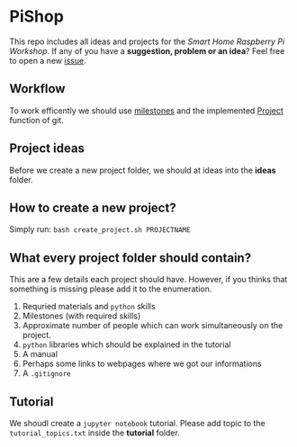 # PiShop
This repo includes all ideas and projects for the _Smart Home Raspberry Pi Workshop_.
If any of you have a __suggestion, problem or an idea__? Feel free to open a new [issue](https://github.com/beckstev/PiShop/issues).

## Workflow
To work efficently we should use [milestones](https://github.com/beckstev/PiShop/milestones) and the implemented
[Project](https://github.com/beckstev/PiShop/projects) function of git.

## Project ideas
Before we create a new project folder, we should at ideas
into the __ideas__ folder.

## How to create a new project?
Simply run:
`bash create_project.sh PROJECTNAME`

## What every project folder should contain?
This are a few details each project should have.
However, if you thinks that something is missing please add it to the enumeration.

1. Requried materials and `python` skills
2. Milestones (with required skills)
3. Approximate number of people which can work simultaneously on the project.
4. `python` libraries which should be explained in the tutorial
5. A manual
6. Perhaps some links to webpages where we got our informations
7. A `.gitignore`

## Tutorial
We shoudl create a `jupyter notebook` tutorial.
Please add topic to the `tutorial_topics.txt` inside the __tutorial__ folder.
